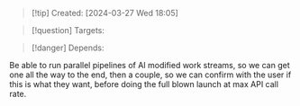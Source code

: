 
>[!tip] Created: [2024-03-27 Wed 18:05]

>[!question] Targets: 

>[!danger] Depends: 

Be able to run parallel pipelines of AI modified work streams, so we can get one all the way to the end, then a couple, so we can confirm with the user if this is what they want, before doing the full blown launch at max API call rate.